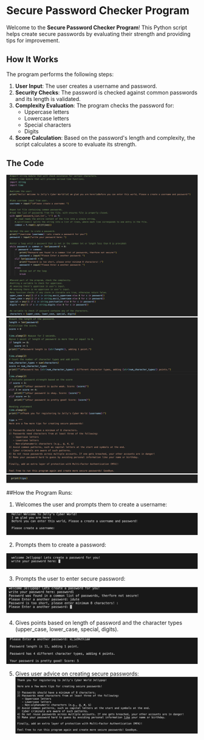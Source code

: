 # Secure Password Checker Program

Welcome to the **Secure Password Checker Program**! This Python script helps create secure passwords by evaluating their strength and providing tips for improvement.

## How It Works

The program performs the following steps:
1. **User Input**: The user creates a username and password.
2. **Security Checks**: The password is checked against common passwords and its length is validated.
3. **Complexity Evaluation**: The program checks the password for:
   - Uppercase letters
   - Lowercase letters
   - Special characters
   - Digits
4. **Score Calculation**: Based on the password's length and complexity, the script calculates a score to evaluate its strength.

## The Code
![image.png](code_1.png)
![image.png](code_2.png)
![image.png](code_3.png)

##How the Program Runs: 

1. Welcomes the user and prompts them to create a username:

![image.png](step_1.png)

2. Prompts them to create a password: 

![image.png](step_2.png)

3. Prompts the user to enter secure password: 

![image.png](step_3.png)

4. Gives points based on length of password and the character types (upper_case, lower_case, special, digits).

![image.png](step_4.png)

5. Gives user advice on creating secure passwords:
![image.png](step_5.png)
